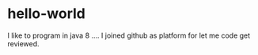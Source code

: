 # hello-world
I like to program in java 8 .... I joined github as platform for let me code get reviewed.
